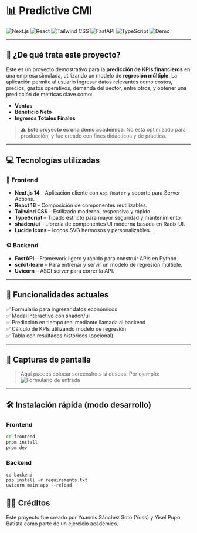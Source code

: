 # 📊 Predictive CMI

![Next.js](https://img.shields.io/badge/Next.js-15-blue?logo=nextdotjs&style=for-the-badge)
![React](https://img.shields.io/badge/React-18-61DAFB?logo=react&style=for-the-badge)
![Tailwind CSS](https://img.shields.io/badge/TailwindCSS-3-38B2AC?logo=tailwindcss&style=for-the-badge)
![FastAPI](https://img.shields.io/badge/FastAPI-Python-009688?logo=fastapi&style=for-the-badge)
![TypeScript](https://img.shields.io/badge/TypeScript-5-3178C6?logo=typescript&style=for-the-badge)
![Demo](https://img.shields.io/badge/Proyecto-Demostrativo-FFD700?logo=github&style=for-the-badge)

---

## 🧠 ¿De qué trata este proyecto?

Este es un proyecto demostrativo para la **predicción de KPIs financieros** en una empresa simulada, utilizando un modelo de **regresión múltiple**. La aplicación permite al usuario ingresar datos relevantes como costos, precios, gastos operativos, demanda del sector, entre otros, y obtener una predicción de métricas clave como:

- **Ventas**
- **Beneficio Neto**
- **Ingresos Totales Finales**

> ⚠️ **Este proyecto es una demo académica**. No está optimizado para producción, y fue creado con fines didácticos y de práctica.

---

## 💻 Tecnologías utilizadas

### 🧩 Frontend

- **Next.js 14** – Aplicación cliente con `App Router` y soporte para Server Actions.
- **React 18** – Composición de componentes reutilizables.
- **Tailwind CSS** – Estilizado moderno, responsivo y rápido.
- **TypeScript** – Tipado estricto para mayor seguridad y mantenimiento.
- **shadcn/ui** – Librería de componentes UI moderna basada en Radix UI.
- **Lucide Icons** – Íconos SVG hermosos y personalizables.

### ⚙️ Backend

- **FastAPI** – Framework ligero y rápido para construir APIs en Python.
- **scikit-learn** – Para entrenar y servir un modelo de regresión múltiple.
- **Uvicorn** – ASGI server para correr la API.

---

## 🚀 Funcionalidades actuales

✅ Formulario para ingresar datos económicos  
✅ Modal interactivo con shadcn/ui  
✅ Predicción en tiempo real mediante llamada al backend  
✅ Cálculo de KPIs utilizando modelo de regresión  
✅ Tabla con resultados históricos (opcional)

---

## 📸 Capturas de pantalla

> Aquí puedes colocar screenshots si deseas. Por ejemplo:
> ![Formulario de entrada](./screenshots/form.png)

---

## 🛠 Instalación rápida (modo desarrollo)

### Frontend

```bash
cd frontend
pnpm install
pnpm dev
```

### Backend

```
cd backend
pip install -r requirements.txt
uvicorn main:app --reload
```

## 👨‍🎓 Créditos

Este proyecto fue creado por Yoannis Sánchez Soto (Yoss) y Yisel Pupo Batista como parte de un ejercicio académico.
